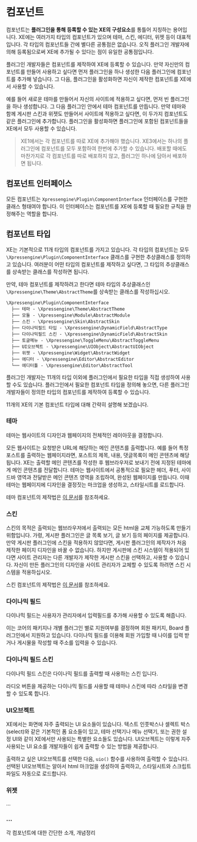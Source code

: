 # 컴포넌트

컴포넌트는 **플러그인을 통해 등록할 수 있는 XE의 구성요소**를 통틀어 지칭하는 용어입니다. XE에는 여러가지 타입의 컴포넌트가 있으며 테마, 스킨, 에디터, 위젯 등이 대표적입니다. 각 타입의 컴포넌트들 간에 별다른 공통점은 없습니다. 오직 플러그인 개발자에 의해 등록됨으로써 XE에 추가될 수 있다는 점이 유일한 공통점입니다.

플러그인 개발자들은 컴포넌트를 제작하여 XE에 등록할 수 있습니다. 만약 자신만의 컴포넌트를 만들어 사용하고 싶다면 먼저 플러그인을 하나 생성한 다음 플러그인에 컴포넌트를 추가해 넣습니다. 그 다음, 플러그인을 활성화하면 자신이 제작한 컴포넌트를 XE에서 사용할 수 있습니다. 

예를 들어 새로운 테마를 만들어서 자신의 사이트에 적용하고 싶다면, 먼저 빈 플러그인을 하나 생성합니다. 그 다음 플러그인 안에서 테마 컴포넌트를 만듭니다. 만약 테마와 함께 게시판 스킨과 위젯도 만들어서 사이트에 적용하고 싶다면, 이 두가지 컴포넌트도 같은 플러그인에 추가합니다. 플러그인을 활성화하면 플러그인에 포함된 컴포넌트들을 XE에서 모두 사용할 수 있습니다.

> XE1에서는 각 컴포넌트를 따로 XE에 추가해야 했습니다. XE3에서는 하나의 플러그인에 컴포넌트를 모두 포함하여 한번에 추가할 수 있습니다. 배포할 때에도 마찬가지로 각 컴포넌트를 따로 배포하지 않고, 플러그인 하나에 담아서 배포하면 됩니다.

## 컴포넌트 인터페이스

모든 컴포넌트는 `Xpressengine\Plugin\ComponentInterface` 인터페이스를 구현한 클래스 형태여야 합니다. 이 인터페이스는 컴포넌트를 XE에 등록할 때 필요한 규칙을 한정해주는 역할을 합니다.

## 컴포넌트 타입

XE는 기본적으로 11개 타입의 컴포넌트를 가지고 있습니다. 각 타입의 컴포넌트는 모두 `\Xpressengine\Plugin\ComponentInterface` 클래스를 구현한 추상클래스를 정의하고 있습니다. 여러분이 어떤 타입의 컴포넌트를 제작하고 싶다면, 그 타입의 추상클래스를 상속받는 클래스를 작성하면 됩니다.

만약, 테마 컴포넌트를 제작하려고 한다면 테마 타입의 추상클래스인 `\Xpressengine\Theme\AbstractTheme`를 상속받는 클래스를 작성하십시오.

```
\Xpressengine\Plugin\ComponentInterface
  ├── 테마 - \Xpressengine\Theme\AbstractTheme
  ├── 모듈 - \Xpressengine\Module\AbstractModule
  ├── 스킨 - \Xpressengine\Skin\AbstractSkin
  ├── 다이나믹필드 타입 - \Xpressengine\DynamicField\AbstractType
  ├── 다이나믹필드 스킨 - \Xpressengine\DynamicField\AbstractSkin
  ├── 토글메뉴 - \Xpressengine\ToggleMenu\AbstractToggleMenu
  ├── UI오브젝트 - \Xpressengine\UIObject\AbstractUIObject
  ├── 위젯 - \Xpressengine\Widget\AbstractWidget
  ├── 에디터 - \Xpressengine\Editor\AbstractEditor
  └── 에디터툴 - \Xpressengine\Editor\AbstractTool
```

플러그인 개발자는 11개의 타입 이외에 플러그인에서 필요한 타입을 직접 생성하여 사용할 수도 있습니다. 플러그인에서 필요한 컴포넌트 타입을 정의해 놓으면, 다른 플러그인 개발자들이 정의한 타입의 컴포넌트를 제작하여 등록할 수 있습니다.

11개의 XE의 기본 컴포넌트 타입에 대해 간략히 설명해 보겠습니다.

### 테마

테마는 웹사이트의 디자인과 웹페이지의 전체적인 레이아웃을 결정합니다. 

모든 웹사이트는 요청받은 URL에 해당하는 메인 콘텐츠를 출력합니다. 예를 들어 특정 포스트를 출력하는 웹페이지라면, 포스트의 제목, 내용, 댓글목록이 메인 콘텐츠에 해당됩니다. XE는 출력할 메인 콘텐츠를 작성한 후 웹브라우저로 보내기 전에 지정된 테마에게 메인 콘텐츠를 전달합니다. 테마는 웹사이트에서 공통적으로 필요한 헤더, 푸터, 사이드바 영역과 전달받은 메인 콘텐츠 영역을 조립하여, 완성된 웹페이지를 만듭니다. 이때 테마는 웹페이지에 디자인을 결정짓는 마크업을 생성하고, 스타일시트를 로드합니다.

테마 컴포넌트의 제작법은 [이 문서](component-theme.md)를 참조하세요.

### 스킨

스킨의 목적은 출력되는 웹브라우저에서 출력되는 모든 html을 교체 가능하도록 만들기 위함입니다. 가령, 게시판 플러그인은 글 목록 보기, 글 보기 등의 페이지를 제공합니다. 만약 게시판 플러그인에 스킨을 적용하지 않았다면, 게시판 플러그인의 제작자가 처음 제작한 페이지 디자인을 바꿀 수 없습니다. 하지만 게시판에 스킨 시스템이 적용되어 있다면 사이트 관리자는 다른 개발자가 제작한 게시판 스킨을 선택하고, 사용할 수 있습니다. 자신이 만든 플러그인의 디자인을 사이트 관리자가 교체할 수 있도록 하려면 스킨 시스템을 적용하십시오.

스킨 컴포넌트의 제작법은 [이 문서](component-skin.md)를 참조하세요.

### 다이나믹 필드

다이나믹 필드는 사용자가 관리자에서 입력필드를 추가해 사용할 수 있도록 해줍니다.

이는 코어의 패키지나 개별 플러그인 별로 지원여부를 결정하며 회원 패키지, Board 플러그인에서 지원하고 있습니다. 다이나믹 필드를 이용해 회원 가입할 때 나이를 입력 받거나 게시물을 작성할 때 주소를 입력을 수 있습니다.


### 다이나믹 필드 스킨
다이나믹 필드 스킨은 다이나믹 필드를 출력할 때 사용하는 스킨 입니다.

라디오 버튼을 제공하는 다이나믹 필드를 사용할 때 테마나 스킨에 따라 스타일을 변경할 수 있도록 합니다.


### UI오브젝트

XE에서는 화면에 자주 출력되는 UI 요소들이 있습니다. 텍스트 인풋박스나 셀렉트 박스(select)와 같은 기본적인 폼 요소들이 있고, 테마 선택기나 메뉴 선택기, 또는 권한 설정 UI와 같이 XE에서만 사용되는 특별한 요소들도 있습니다. UI오브젝트는 이렇게 자주 사용되는 UI 요소를 개발자들이 쉽게 출력할 수 있는 방법을 제공합니다. 

출력하고 싶은 UI오브젝트를 선택한 다음, `uio()` 함수를 사용하여 출력할 수 있습니다. 선택된 UI오브젝트는 알아서 html 마크업을 생성하여 출력하고, 스타일시트와 스크립트 파일도 자동으로 로드합니다.

### 위젯

...

### ...

각 컴포넌트에 대한 간단한 소개, 개념정리



